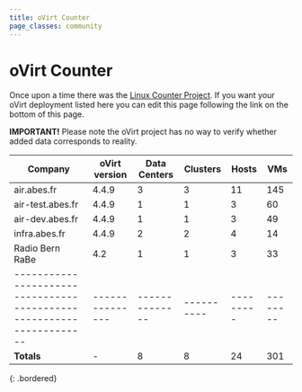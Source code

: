 ```yaml
---
title: oVirt Counter
page_classes: community
---
```


# oVirt Counter

Once upon a time there was the [Linux Counter Project](https://en.wikipedia.org/wiki/Linux_Counter).
If you want your oVirt deployment listed here you can edit this page following the link on the bottom of this page.

**IMPORTANT!** Please note the oVirt project has no way to verify whether added data corresponds to reality.


| Company                                                            | oVirt version | Data Centers | Clusters | Hosts   | VMs    |
|--------------------------------------------------------------------|---------------|--------------|----------|---------|--------|
| air.abes.fr                                                        | 4.4.9         | 3            | 3        | 11      | 145    |
| air-test.abes.fr                                                   | 4.4.9         | 1            | 1        |  3      |  60    |
| air-dev.abes.fr                                                    | 4.4.9         | 1            | 1        |  3      |  49    |
| infra.abes.fr                                                      | 4.4.9         | 2            | 2        |  4      |  14    |
| Radio Bern RaBe                                                    | 4.2           | 1            | 1        |  3      |  33    |
|--------------------------------------------------------------------|---------------|--------------|----------|---------|--------|
| **Totals**                                                         | -             | 8            | 8        | 24      | 301    |
{: .bordered}

